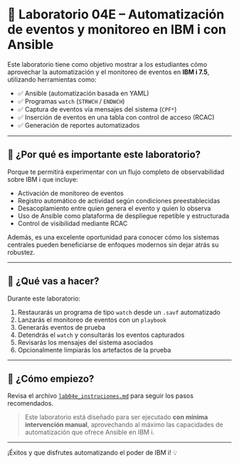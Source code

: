 # 🧪 Laboratorio 04E – Automatización de eventos y monitoreo en IBM i con Ansible

Este laboratorio tiene como objetivo mostrar a los estudiantes cómo aprovechar la automatización y el monitoreo de eventos en **IBM i 7.5**, utilizando herramientas como:

- ✅ Ansible (automatización basada en YAML)
- ✅ Programas `watch` (`STRWCH` / `ENDWCH`)
- ✅ Captura de eventos vía mensajes del sistema (`CPF*`)
- ✅ Inserción de eventos en una tabla con control de acceso (RCAC)
- ✅ Generación de reportes automatizados

---

## 🎯 ¿Por qué es importante este laboratorio?

Porque te permitirá experimentar con un flujo completo de observabilidad sobre IBM i que incluye:

- Activación de monitoreo de eventos
- Registro automático de actividad según condiciones preestablecidas
- Desacoplamiento entre quien genera el evento y quien lo observa
- Uso de Ansible como plataforma de despliegue repetible y estructurada
- Control de visibilidad mediante RCAC

Además, es una excelente oportunidad para conocer cómo los sistemas centrales pueden beneficiarse de enfoques modernos sin dejar atrás su robustez.

---

## 🚀 ¿Qué vas a hacer?

Durante este laboratorio:

1. Restaurarás un programa de tipo `watch` desde un `.savf` automatizado
2. Lanzarás el monitoreo de eventos con un `playbook`
3. Generarás eventos de prueba
4. Detendrás el `watch` y consultarás los eventos capturados
5. Revisarás los mensajes del sistema asociados
6. Opcionalmente limpiarás los artefactos de la prueba

---

## 📘 ¿Cómo empiezo?

Revisa el archivo [`lab04e_instruciones.md`](./lab04e_instruciones.md) para seguir los pasos recomendados.

> Este laboratorio está diseñado para ser ejecutado **con mínima intervención manual**, aprovechando al máximo las capacidades de automatización que ofrece Ansible en IBM i.

---

¡Éxitos y que disfrutes automatizando el poder de IBM i! 💡

